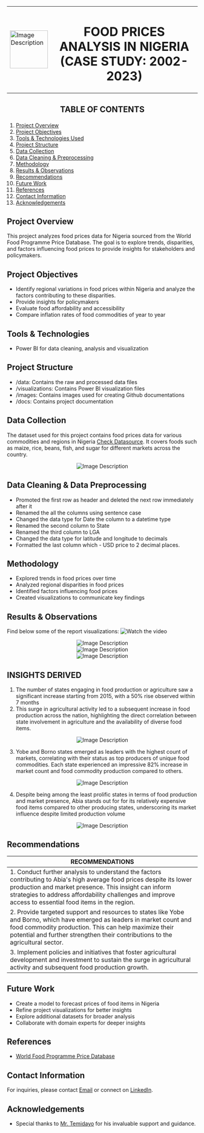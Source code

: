 <div align="center">
  <table style="margin-left:auto; margin-right:auto; border-collapse: collapse">
    <tr>
      <td align="left" style="border: none">
        <img src="images/SHLogo.jpg" alt="Image Description" width="100" height="100">
      </td>
      <td align="center" style="border: none">
        <h1>FOOD PRICES ANALYSIS IN NIGERIA<br>(CASE STUDY: 2002-2023)</h1>
      </td>
    </tr>
  </table>
</div>

## <p align="center"/> **TABLE OF CONTENTS** </p>
1. [Project Overview](#project-overview)
2. [Project Objectives](#project-objectives)
4. [Tools & Technologies Used](#tools--technologies)
5. [Project Structure](#project-structure)
7. [Data Collection](#data-collection)
8. [Data Cleaning & Preprocessing](#data-cleaning--data-preprocessing)
9. [Methodology](#methodology)
10. [Results & Observations](#results--observations)
11. [Recommendations](#recommendations)    
12. [Future Work](#future-work)
13. [References](#references)
14. [Contact Information](#contact-information)
15. [Acknowledgements](#acknowledgements)

## Project Overview
This project analyzes food prices data for Nigeria sourced from the World Food Programme Price Database. The goal is to explore trends, disparities, and factors influencing food prices to provide insights for stakeholders and policymakers.

## Project Objectives
- Identify regional variations in food prices within Nigeria and analyze the factors contributing to these disparities.
- Provide insights for policymakers
- Evaluate food affordability and accessibility
- Compare inflation rates of food commodities of year to year

## Tools & Technologies
- Power BI for data cleaning, analysis and visualization

## Project Structure
- /data: Contains the raw and processed data files
- /visualizations: Contains Power BI visualization files
- /images: Contains images used for creating Github documentations
- /docs: Contains project documentation

## Data Collection
The dataset used for this project contains food prices data for various commodities and regions in Nigeria [Check Datasource](https://data.humdata.org/dataset/wfp-food-prices-for-nigeria). It covers foods such as maize, rice, beans, fish, and sugar for different markets across the country.

<div align="center">
  <img src="images/dataset%20snapshot.PNG" alt="Image Description">
</div>

## Data Cleaning & Data Preprocessing
- Promoted the first row as header and deleted the next row immediately after it
- Renamed the all the columns using sentence case
- Changed the data type for Date the column to a datetime type
- Renamed the second column to State 
- Renamed the third column to LGA
- Changed the data type for latitude and longitude to decimals
- Formatted the last column which - USD price to 2 decimal places.

## Methodology
- Explored trends in food prices over time
- Analyzed regional disparities in food prices
- Identified factors influencing food prices
- Created visualizations to communicate key findings

## Results & Observations
Find below some of the report visualizations:
![Watch the video](videos/NigeriaFoodPricesInsights)



<div align="center">
  <img src="visualizations/foodprices%20report.PNG" alt="Image Description">
</div>




<div align="center">
  <img src="visualizations/metrics%20report.PNG" alt="Image Description">
</div>




<div align="center">
  <img src="visualizations/marketprod%20report.PNG" alt="Image Description">
</div>



## INSIGHTS DERIVED
1. The number of states engaging in food production or agriculture saw a significant increase starting from 2015, with a 50% rise observed within 7 months
2. This surge in agricultural activity led to a subsequent increase in food production across the nation, highlighting the direct correlation between state involvement in agriculture and the availability of diverse food items.

<div align="center">
  <img src="visualizations/Count%20of%20Prod%20States%20&%20Commodities%20by%20Date.PNG" alt="Image Description">
</div>

3. Yobe and Borno states emerged as leaders with the highest count of markets, correlating with their status as top producers of unique food commodities. Each state experienced an impressive 82% increase in market count and food commodity production compared to others.
<div align="center">
  <img src="visualizations/States%20Producing%20Power%20&%20Market%20Count.PNG" alt="Image Description">
</div>

4. Despite being among the least prolific states in terms of food production and market presence, Abia stands out for for its relatively expensive food items compared to other producing states, underscoring its market influence despite limited production volume
<div align="center">
  <img src="visualizations/Food%20Prices%20by%20Market%20&%20States.PNG" alt="Image Description">
</div>


## Recommendations

|RECOMMENDATIONS|
|---------------|
|1. Conduct further analysis to understand the factors contributing to Abia's high average food prices despite its lower production and market presence. This insight can inform strategies to address affordability challenges and improve access to essential food items in the region.|
|2. Provide targeted support and resources to states like Yobe and Borno, which have emerged as leaders in market count and food commodity production. This can help maximize their potential and further strengthen their contributions to the agricultural sector.|
|3. Implement policies and initiatives that foster agricultural development and investment to sustain the surge in agricultural activity and subsequent food production growth.|


## Future Work
- Create a model to forecast prices of food items in Nigeria
- Refine project visualizations for better insights
- Explore additional datasets for broader analysis
- Collaborate with domain experts for deeper insights

## References
- [World Food Programme Price Database](https://www.wfp.org/prices)

## Contact Information
For inquiries, please contact [Email](sunmolaadeyanju@gmail.com) or connect on [LinkedIn](https://www.linkedin.com/in/sunmolaadeyanju/).

## Acknowledgements
- Special thanks to [Mr. Temidayo](https://www.linkedin.com/in/temidayoayeni/) for his invaluable support and guidance.

